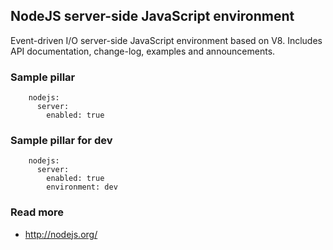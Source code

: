 
## NodeJS server-side JavaScript environment

Event-driven I/O server-side JavaScript environment based on V8. Includes API documentation, change-log, examples and announcements.

### Sample pillar

		nodejs:
		  server: 
		    enabled: true

### Sample pillar for dev

		nodejs:
		  server: 
		    enabled: true
		    environment: dev
		    
### Read more

* http://nodejs.org/